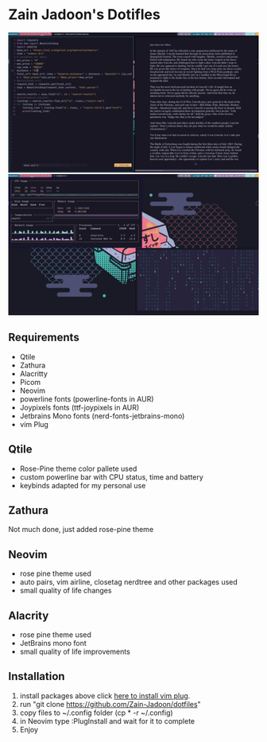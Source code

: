 # Zain Jadoon's Dotifles
![screenshot of desktop](/img/qtile1.png "screenshot of desktop")
![screenshot of desktop](/img/qtile2.png "screenshot of desktop")
## Requirements
* Qtile 
* Zathura
* Alacritty
* Picom 
* Neovim
* powerline fonts (powerline-fonts in AUR)
* Joypixels fonts (ttf-joypixels in AUR)
* Jetbrains Mono fonts (nerd-fonts-jetbrains-mono)
* vim Plug

## Qtile
* Rose-Pine theme color pallete used
* custom powerline bar with CPU status, time and battery 
* keybinds adapted for my personal use

## Zathura
Not much done, just added rose-pine theme

## Neovim
* rose pine theme used
* auto pairs, vim airline, closetag nerdtree and other packages used
* small quality of life changes

## Alacrity
* rose pine theme used
* JetBrains mono font
* small quality of life improvements 

## Installation 
1. install packages above click [here to install vim plug](https://github.com/junegunn/vim-plug).
2. run "git clone https://github.com/Zain-Jadoon/dotfiles"
3. copy files to ~/.config folder (cp * -r ~/.config)
4. in Neovim type :PlugInstall and wait for it to complete
5. Enjoy 
